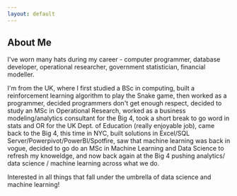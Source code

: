 ```yaml
---
layout: default
---
```


## About Me

I've worn many hats during my career - computer programmer, database developer, operational researcher, government statistician, financial modeller.

I'm from the UK, where I first studied a BSc in computing, built a reinforcement learning algorithm to play the Snake game, then worked as a programmer, decided programmers don't get enough respect, decided to study an MSc in Operational Research, worked as a business modeling/analytics consultant for the Big 4, took a short break to go word in stats and OR for the UK Dept. of Education (really enjoyable job), came back to the Big 4, this time in NYC, built solutions in Excel/SQL Server/Powerpivot/PowerBI/Spotfire, saw that machine learning was back in vogue, decided to go do an MSc in Machine Learning and Data Science to refresh my knoweldge, and now back again at the Big 4 pushing analytics/ data science / machine learning across what we do. 

Interested in all things that fall under the umbrella of data science and machine learning!
